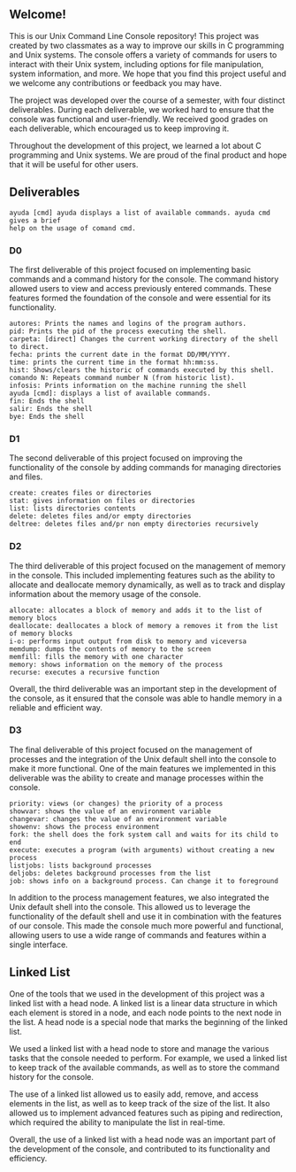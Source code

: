 ## Welcome! ##

This is our Unix Command Line Console repository! This project was created by two classmates as a way to improve our skills in C programming and Unix systems. The console offers a variety of commands for users to interact with their Unix system, including options for file manipulation, system information, and more. We hope that you find this project useful and we welcome any contributions or feedback you may have.

The project was developed over the course of a semester, with four distinct deliverables. During each deliverable, we worked hard to ensure that the console was functional and user-friendly. We received good grades on each deliverable, which encouraged us to keep improving it.

Throughout the development of this project, we learned a lot about C programming and Unix systems. We are proud of the final product and hope that it will be useful for other users.

## Deliverables ##
```
ayuda [cmd] ayuda displays a list of available commands. ayuda cmd gives a brief
help on the usage of comand cmd.
```
### D0 ###
The first deliverable of this project focused on implementing basic commands and a command history for the console. The command history allowed users to view and access previously entered commands. These features formed the foundation of the console and were essential for its functionality.
```
autores: Prints the names and logins of the program authors.
pid: Prints the pid of the process executing the shell.
carpeta: [direct] Changes the current working directory of the shell to direct.
fecha: prints the current date in the format DD/MM/YYYY.
time: prints the current time in the format hh:mm:ss.
hist: Shows/clears the historic of commands executed by this shell.
comando N: Repeats command number N (from historic list).
infosis: Prints information on the machine running the shell
ayuda [cmd]: displays a list of available commands.
fin: Ends the shell
salir: Ends the shell
bye: Ends the shell

```

### D1 ###
The second deliverable of this project focused on improving the functionality of the console by adding commands for managing directories and files.

```
create: creates files or directories
stat: gives information on files or directories
list: lists directories contents
delete: deletes files and/or empty directories
deltree: deletes files and/pr non empty directories recursively
```

### D2 ###
The third deliverable of this project focused on the management of memory in the console. This included implementing features such as the ability to allocate and deallocate memory dynamically, as well as to track and display information about the memory usage of the console.
```
allocate: allocates a block of memory and adds it to the list of memory blocs
deallocate: deallocates a block of memory a removes it from the list of memory blocks
i-o: performs input output from disk to memory and viceversa
memdump: dumps the contents of memory to the screen
memfill: fills the memory with one character
memory: shows information on the memory of the process
recurse: executes a recursive function
```
Overall, the third deliverable was an important step in the development of the console, as it ensured that the console was able to handle memory in a reliable and efficient way.

### D3 ###
The final deliverable of this project focused on the management of processes and the integration of the Unix default shell into the console to make it more functional.
One of the main features we implemented in this deliverable was the ability to create and manage processes within the console.

```
priority: views (or changes) the priority of a process
showvar: shows the value of an environment variable
changevar: changes the value of an environment variable
showenv: shows the process environment
fork: the shell does the fork system call and waits for its child to end
execute: executes a program (with arguments) without creating a new process
listjobs: lists background processes
deljobs: deletes background processes from the list
job: shows info on a background process. Can change it to foreground
```
In addition to the process management features, we also integrated the Unix default shell into the console. This allowed us to leverage the functionality of the default shell and use it in combination with the features of our console. This made the console much more powerful and functional, allowing users to use a wide range of commands and features within a single interface.

## Linked List ##

One of the tools that we used in the development of this project was a linked list with a head node. A linked list is a linear data structure in which each element is stored in a node, and each node points to the next node in the list. A head node is a special node that marks the beginning of the linked list.

We used a linked list with a head node to store and manage the various tasks that the console needed to perform. For example, we used a linked list to keep track of the available commands, as well as to store the command history for the console.

The use of a linked list allowed us to easily add, remove, and access elements in the list, as well as to keep track of the size of the list. It also allowed us to implement advanced features such as piping and redirection, which required the ability to manipulate the list in real-time.

Overall, the use of a linked list with a head node was an important part of the development of the console, and contributed to its functionality and efficiency.
